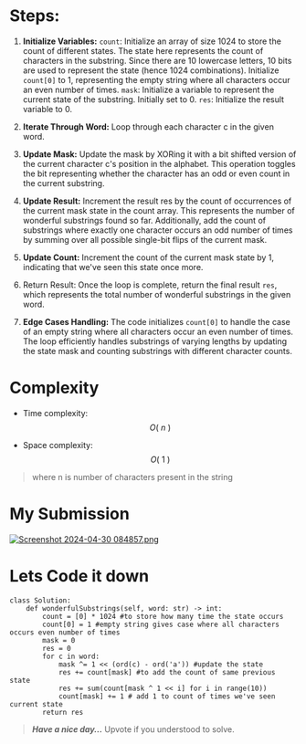 # Steps:
1. **Initialize Variables:**
`count`: Initialize an array of size 1024 to store the count of different states. The state here represents the count of characters in the substring. Since there are 10 lowercase letters, 10 bits are used to represent the state (hence 1024 combinations). Initialize `count[0]` to 1, representing the empty string where all characters occur an even number of times.
`mask`: Initialize a variable to represent the current state of the substring. Initially set to 0.
`res`: Initialize the result variable to 0.

2. **Iterate Through Word:**
Loop through each character c in the given word.
3. **Update Mask:**
Update the mask by XORing it with a bit shifted version of the current character c's position in the alphabet. This operation toggles the bit representing whether the character has an odd or even count in the current substring.
4. **Update Result:**
Increment the result res by the count of occurrences of the current mask state in the count array. This represents the number of wonderful substrings found so far.
Additionally, add the count of substrings where exactly one character occurs an odd number of times by summing over all possible single-bit flips of the current mask.
5. **Update Count:**
Increment the count of the current mask state by 1, indicating that we've seen this state once more.
6. Return Result:
Once the loop is complete, return the final result `res`, which represents the total number of wonderful substrings in the given word.
6. **Edge Cases Handling:**
The code initializes `count[0]` to handle the case of an empty string where all characters occur an even number of times.
The loop efficiently handles substrings of varying lengths by updating the state mask and counting substrings with different character counts.
# Complexity
- Time complexity: $$O(\ n\ )$$
<!-- Add your time complexity here, e.g. $$O(n)$$ -->

- Space complexity: $$O(\ 1\ )$$
<!-- Add your space complexity here, e.g. $$O(n)$$ -->
>where n is number of characters present in the string
# My Submission
<a href = https://leetcode.com/problems/number-of-wonderful-substrings/submissions/1245397681/>![Screenshot 2024-04-30 084857.png](https://assets.leetcode.com/users/images/a9edf466-3c14-45e2-89ca-1651c8c19c34_1714447176.1005387.png)</a>


# Lets Code it down
```
class Solution:
    def wonderfulSubstrings(self, word: str) -> int:
        count = [0] * 1024 #to store how many time the state occurs
        count[0] = 1 #empty string gives case where all characters occurs even number of times
        mask = 0
        res = 0
        for c in word:
            mask ^= 1 << (ord(c) - ord('a')) #update the state
            res += count[mask] #to add the count of same previous state
            res += sum(count[mask ^ 1 << i] for i in range(10))
            count[mask] += 1 # add 1 to count of times we've seen current state
        return res
```
> ***Have a nice day...***
Upvote if you understood to solve.


